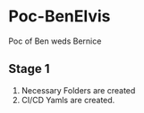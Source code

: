 # Poc-BenElvis
Poc of Ben weds Bernice

## Stage 1
1. Necessary Folders are created 
2. CI/CD Yamls are created.

